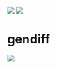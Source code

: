<a href="https://github.com/AlexEsipova/frontend-project-lvl2/actions"><img src="https://github.com/AlexEsipova/frontend-project-lvl2/workflows/Node.js%20CI/badge.svg" /></a> <a href="https://codeclimate.com/github/AlexEsipova/frontend-project-lvl2/maintainability"><img src="https://api.codeclimate.com/v1/badges/2109bf48f80f956cc3db/maintainability" /></a>

# gendiff

<a href="https://asciinema.org/a/zEVBzht1RnkNQ3eX7jaxqpTe9" target="_blank"><img src="https://asciinema.org/a/zEVBzht1RnkNQ3eX7jaxqpTe9.svg" /></a>